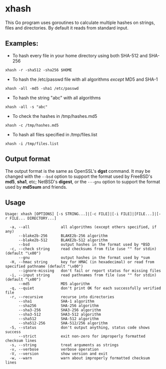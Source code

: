 # xhash
This Go program uses goroutines to calculate multiple hashes on strings, files and directories.  By default it reads from standard input.

## Examples:

* To hash every file in your home directory using both SHA-512 and SHA-256

`xhash -r -sha512 -sha256 $HOME`

* To hash the /etc/passwd file with all algorithms _except_ MD5 and SHA-1

`xhash -all -md5 -sha1 /etc/passwd`

* To hash the string "abc" with all algorithms

`xhash -all -s "abc"`

* To check the hashes in /tmp/hashes.md5

`xhash -c /tmp/hashes.md5`

* To hash all files specified in /tmp/files.list

`xhash -i /tmp/files.list`

## Output format

The output format is the same as OpenSSL's **dgst** command.  It may be changed with the `--bsd` option to support the format used by FreeBSD's **md5**, **sha1**, etc; NetBSD's **digest**, or the `---gnu` option to support the format used by **md5sum** and friends.

## Usage

```
Usage: xhash [OPTIONS] [-s STRING...]|[-c FILE]|[-i FILE]|[FILE...]|[-r FILE... DIRECTORY...]

  -a, --all              all algorithms (except others specified, if any)
      --blake2b-256      BLAKE2b-256 algorithm
      --blake2b-512      BLAKE2b-512 algorithm
      --bsd              output hashes in the format used by *BSD
  -c, --check string     read checksums from file (use "" for stdin) (default "\x00")
      --gnu              output hashes in the format used by *sum
  -H, --hmac string      key for HMAC (in hexadecimal) or read from specified pathname (default "\x00")
      --ignore-missing   don't fail or report status for missing files
  -i, --input string     read pathnames from file (use "" for stdin) (default "\x00")
      --md5              MD5 algorithm
  -q, --quiet            don't print OK for each successfully verified file
  -r, --recursive        recurse into directories
      --sha1             SHA-1 algorithm
      --sha256           SHA-256 algorithm
      --sha3-256         SHA3-256 algorithm
      --sha3-512         SHA3-512 algorithm
      --sha512           SHA-512 algorithm
      --sha512-256       SHA-512/256 algorithm
  -S, --status           don't output anything, status code shows success
      --strict           exit non-zero for improperly formatted checksum lines
  -s, --string           treat arguments as strings
  -v, --verbose          verbose operation
  -V, --version          show version and exit
  -w, --warn             warn about improperly formatted checksum lines
``` 
